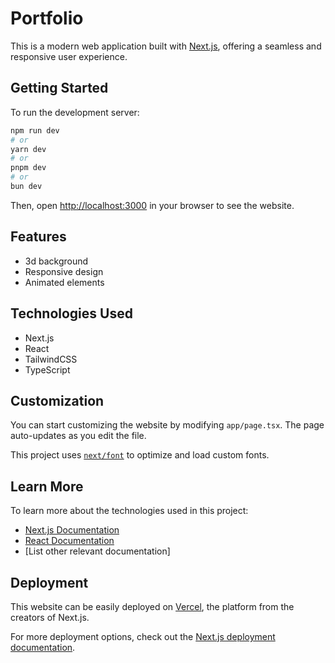 # Portfolio

This is a modern web application built with [Next.js](https://nextjs.org), offering a seamless and responsive user experience.

## Getting Started

To run the development server:

```bash
npm run dev
# or
yarn dev
# or
pnpm dev
# or
bun dev
```

Then, open [http://localhost:3000](http://localhost:3000) in your browser to see the website.

## Features

- 3d background
- Responsive design
- Animated elements

## Technologies Used

- Next.js
- React
- TailwindCSS
- TypeScript

## Customization

You can start customizing the website by modifying `app/page.tsx`. The page auto-updates as you edit the file.

This project uses [`next/font`](https://nextjs.org/docs/app/building-your-application/optimizing/fonts) to optimize and load custom fonts.

## Learn More

To learn more about the technologies used in this project:

- [Next.js Documentation](https://nextjs.org/docs)
- [React Documentation](https://reactjs.org/docs/getting-started.html)
- [List other relevant documentation]

## Deployment

This website can be easily deployed on [Vercel](https://vercel.com/new?utm_medium=default-template&filter=next.js&utm_source=create-next-app&utm_campaign=create-next-app-readme), the platform from the creators of Next.js.

For more deployment options, check out the [Next.js deployment documentation](https://nextjs.org/docs/app/building-your-application/deploying).


